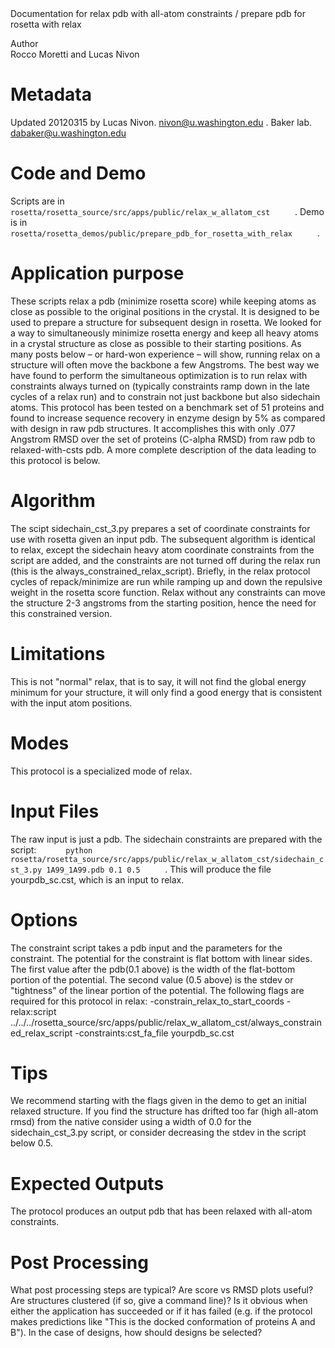 <!-- --- title: Prepare Pdb For Rosetta With Relax -->Documentation for relax pdb with all-atom constraints / prepare pdb for rosetta with relax

 Author   
Rocco Moretti and Lucas Nivon

Metadata
========

Updated 20120315 by Lucas Nivon. [nivon@u.washington.edu](#) . Baker lab. [dabaker@u.washington.edu](#)

Code and Demo
=============

Scripts are in `       rosetta/rosetta_source/src/apps/public/relax_w_allatom_cst      ` . Demo is in `       rosetta/rosetta_demos/public/prepare_pdb_for_rosetta_with_relax      ` .

Application purpose
===========================================

These scripts relax a pdb (minimize rosetta score) while keeping atoms as close as possible to the original positions in the crystal. It is designed to be used to prepare a structure for subsequent design in rosetta. We looked for a way to simultaneously minimize rosetta energy and keep all heavy atoms in a crystal structure as close as possible to their starting positions. As many posts below – or hard-won experience – will show, running relax on a structure will often move the backbone a few Angstroms. The best way we have found to perform the simultaneous optimization is to run relax with constraints always turned on (typically constraints ramp down in the late cycles of a relax run) and to constrain not just backbone but also sidechain atoms. This protocol has been tested on a benchmark set of 51 proteins and found to increase sequence recovery in enzyme design by 5% as compared with design in raw pdb structures. It accomplishes this with only .077 Angstrom RMSD over the set of proteins (C-alpha RMSD) from raw pdb to relaxed-with-csts pdb. A more complete description of the data leading to this protocol is below.

Algorithm
=========

The scipt sidechain\_cst\_3.py prepares a set of coordinate constraints for use with rosetta given an input pdb. The subsequent algorithm is identical to relax, except the sidechain heavy atom coordinate constraints from the script are added, and the constraints are not turned off during the relax run (this is the always\_constrained\_relax\_script). Briefly, in the relax protocol cycles of repack/minimize are run while ramping up and down the repulsive weight in the rosetta score function. Relax without any constraints can move the structure 2-3 angstroms from the starting position, hence the need for this constrained version.

Limitations
===========

This is not "normal" relax, that is to say, it will not find the global energy minimum for your structure, it will only find a good energy that is consistent with the input atom positions.

Modes
=====

This protocol is a specialized mode of relax.

Input Files
===========

The raw input is just a pdb. The sidechain constraints are prepared with the script: `       python rosetta/rosetta_source/src/apps/public/relax_w_allatom_cst/sidechain_cst_3.py 1A99_1A99.pdb 0.1 0.5      ` . This will produce the file yourpdb\_sc.cst, which is an input to relax.

Options
=======

The constraint script takes a pdb input and the parameters for the constraint. The potential for the constraint is flat bottom with linear sides. The first value after the pdb(0.1 above) is the width of the flat-bottom portion of the potential. The second value (0.5 above) is the stdev or "tightness" of the linear portion of the potential. The following flags are required for this protocol in relax: -constrain\_relax\_to\_start\_coords -relax:script ../../../rosetta\_source/src/apps/public/relax\_w\_allatom\_cst/always\_constrained\_relax\_script -constraints:cst\_fa\_file yourpdb\_sc.cst

Tips
====

We recommend starting with the flags given in the demo to get an initial relaxed structure. If you find the structure has drifted too far (high all-atom rmsd) from the native consider using a width of 0.0 for the sidechain\_cst\_3.py script, or consider decreasing the stdev in the script below 0.5.

Expected Outputs
================

The protocol produces an output pdb that has been relaxed with all-atom constraints.

Post Processing
===============

What post processing steps are typical? Are score vs RMSD plots useful? Are structures clustered (if so, give a command line)? Is it obvious when either the application has succeeded or if it has failed (e.g. if the protocol makes predictions like "This is the docked conformation of proteins A and B"). In the case of designs, how should designs be selected?
